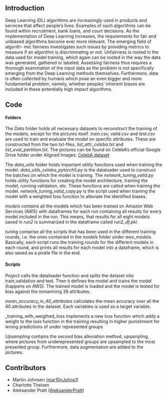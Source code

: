 ## Introduction

Deep Learning (DL) algorithms are increasingly used in products and services that affect people’s lives. Examples of such algorithms can be found within recruitment, bank loans, and court decisions. As the implementation of Deep Learning increases, the requirements for fair and unbiased algorithms become ever more relevant. The emerging field of algorith- mic fairness investigates such issues by providing metrics to measure if an algorithm is discriminating or not. Unfairness is rooted in the data used for model training, which again can be rooted in the way the data was generated, gathered or labeled. Assessing fairness thus requires a thorough examination of the input data as the problem is not specifically emerging from the Deep Learning methods themselves. Furthermore, data is often collected by humans which pose an even bigger and more fundamental problem, namely, whether peoples’ inherent biases are included in these potentially high impact algorithms. 

## Code
#### Folders
The _Data_ folder holds all necessary datasets to reconstruct the training of the models, except for the pictures itself. _train.csv, valid.csv_ and _test.csv_ are used to train and evaluate the model on specific attributes. These are constructed from the two txt-files, _list_attr_celeba.txt_ and _list_eval_partition.txt_. The pictures can be found on CelebA’s official Google Drive folder under Aligned Images: [CelebA dataset](https://drive.google.com/drive/folders/0B7EVK8r0v71pWEZsZE9oNnFzTm8?usp=sharing)

The _data_utils_ folder holds important utility functions used when training the model. _data_utils_celeba_pytorch5.py_ is the dataloader used to construct the batches on which the model is training. The _network_tuning_valid.py_ holds utility functions for creating the model architecture, training the model, running validation, etc. These functions are called when training the model. _network_tuning_valid_copy.py_ is the script used when training the model with a weighted loss function to alleviate the identified biases. 

_models_ contains all the models which has been trained on Amazon Web Services (AWS) with dataframes for each run containing all results for every model included in the run. This means, that results for all eight models saved in _run2_ is summarized in the dataframe called _run2_df.pkl_. 

_tuning_ comprise all the scripts that has been used in the different training rounds, i.e. the ones contained in the _models_ folder under _aws_models_. Basically, each script runs the training rounds for the different models in each round, and prints all results for each model into a dataframe, which is also saved as a pickle file in the end. 


#### Scripts

_Project_ calls the dataloader function and splits the dataset into train,validation and test. Then it defines the model and trains the model (happens on AWS). The trained model is loaded and the model is tested for bias against the remanining 39 attributes. 

_mean_accuracy_in_40_attributes_ calculates the mean accuracy over all the 40 attributes in the dataset. Each variables is used as a target variable.

_training_with_weigthed_loss implements a new loss function which adds a weight to the loss function in the training resulting in higher punishment for wrong predictions of under represented groups

_Upsampling_ contains the second bias alleviation method, upsampling, where pictures from underepresented groups are upsampled to the most presented group. Furthermore, data augmentation are added to the pictures. 

## Contributors
* Martin Johnsen ([mar10nJohns1](https://github.com/mar10nJohns1))
* Charlotte Theisen 
* Aleksander Pratt ([AleksanderPratt](https://github.com/AleksanderPratt))
